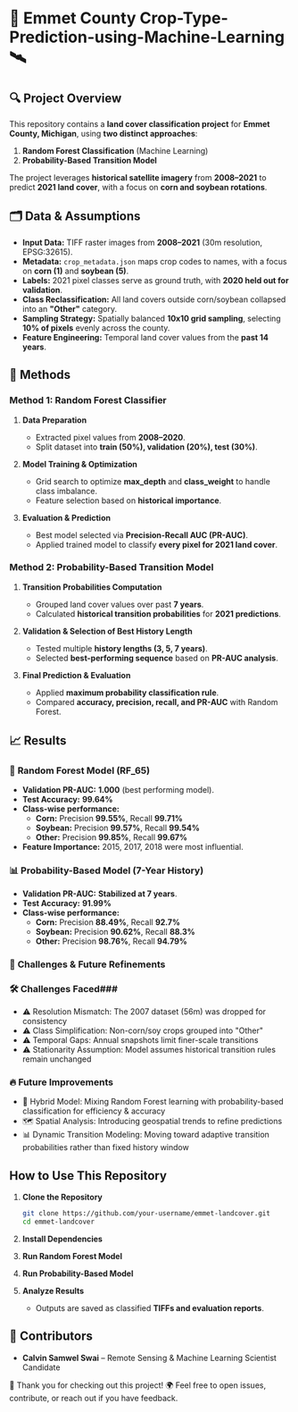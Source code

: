 # 🌾 **Emmet County Crop-Type-Prediction-using-Machine-Learning** 🛰️


## 🔍 **Project Overview**  
This repository contains a **land cover classification project** for **Emmet County, Michigan**, using **two distinct approaches**:  
1. **Random Forest Classification** (Machine Learning)  
2. **Probability-Based Transition Model**  

The project leverages **historical satellite imagery** from **2008–2021** to predict **2021 land cover**, with a focus on **corn and soybean rotations**.  

## 🗂 **Data & Assumptions**  
- **Input Data:** TIFF raster images from **2008–2021** (30m resolution, EPSG:32615).  
- **Metadata:** `crop_metadata.json` maps crop codes to names, with a focus on **corn (1)** and **soybean (5)**.  
- **Labels:** 2021 pixel classes serve as ground truth, with **2020 held out for validation**.  
- **Class Reclassification:** All land covers outside corn/soybean collapsed into an **"Other"** category.  
- **Sampling Strategy:** Spatially balanced **10x10 grid sampling**, selecting **10% of pixels** evenly across the county.  
- **Feature Engineering:** Temporal land cover values from the **past 14 years**.

## 🧠 **Methods**  
### **Method 1: Random Forest Classifier**  
1. **Data Preparation**  
   - Extracted pixel values from **2008–2020**.  
   - Split dataset into **train (50%), validation (20%), test (30%)**.  

2. **Model Training & Optimization**  
   - Grid search to optimize **max_depth** and **class_weight** to handle class imbalance.  
   - Feature selection based on **historical importance**.  

3. **Evaluation & Prediction**  
   - Best model selected via **Precision-Recall AUC (PR-AUC)**.  
   - Applied trained model to classify **every pixel for 2021 land cover**.  

### **Method 2: Probability-Based Transition Model**  
1. **Transition Probabilities Computation**  
   - Grouped land cover values over past **7 years**.  
   - Calculated **historical transition probabilities** for **2021 predictions**.  

2. **Validation & Selection of Best History Length**  
   - Tested multiple **history lengths (3, 5, 7 years)**.  
   - Selected **best-performing sequence** based on **PR-AUC analysis**.  

3. **Final Prediction & Evaluation**  
   - Applied **maximum probability classification rule**.  
   - Compared **accuracy, precision, recall, and PR-AUC** with Random Forest.  

## 📈 **Results**  
### 🌳 **Random Forest Model (RF_65)**  
- **Validation PR-AUC:** **1.000** (best performing model).  
- **Test Accuracy:** **99.64%**  
- **Class-wise performance:**  
  - **Corn:** Precision **99.55%**, Recall **99.71%**  
  - **Soybean:** Precision **99.57%**, Recall **99.54%**  
  - **Other:** Precision **99.85%**, Recall **99.67%**  
- **Feature Importance:** 2015, 2017, 2018 were most influential.  

### 📊 **Probability-Based Model (7-Year History)**  
- **Validation PR-AUC:** **Stabilized at 7 years**.  
- **Test Accuracy:** **91.99%**  
- **Class-wise performance:**  
  - **Corn:** Precision **88.49%**, Recall **92.7%**  
  - **Soybean:** Precision **90.62%**, Recall **88.3%**  
  - **Other:** Precision **98.76%**, Recall **94.79%**  

### 🚧 **Challenges & Future Refinements**
### 🛠️ Challenges Faced###
- ⚠️ Resolution Mismatch: The 2007 dataset (56m) was dropped for consistency
- ⚠️ Class Simplification: Non-corn/soy crops grouped into "Other"
- ⚠️ Temporal Gaps: Annual snapshots limit finer-scale transitions
- ⚠️ Stationarity Assumption: Model assumes historical transition rules remain unchanged
### 🔥 Future Improvements
- 🚀 Hybrid Model: Mixing Random Forest learning with probability-based classification for efficiency & accuracy
- 🗺️ Spatial Analysis: Introducing geospatial trends to refine predictions
- 📊 Dynamic Transition Modeling: Moving toward adaptive transition probabilities rather than fixed history window


## **How to Use This Repository**  
1. **Clone the Repository**  
   ```bash
   git clone https://github.com/your-username/emmet-landcover.git
   cd emmet-landcover
   ```
2. **Install Dependencies**  
 
3. **Run Random Forest Model**  
 
4. **Run Probability-Based Model**  

5. **Analyze Results**  
   - Outputs are saved as classified **TIFFs and evaluation reports**.  

## 👥 **Contributors**  
- **Calvin Samwel Swai** – Remote Sensing & Machine Learning Scientist Candidate  


🌟 Thank you for checking out this project! 🌍
Feel free to open issues, contribute, or reach out if you have feedback. 


